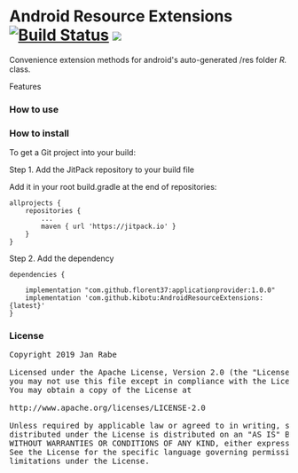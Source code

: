 # Android Resource Extensions [![Build Status](https://travis-ci.org/kibotu/AndroidResourceExtensions.svg?branch=master)](https://travis-ci.org/kibotu/AndroidResourceExtensions) [![](https://jitpack.io/v/kibotu/AndroidResourceExtensions.svg)](https://jitpack.io/#kibotu/AndroidResourceExtensions)

Convenience extension methods for android's auto-generated /res folder *R.* class.

Features

### How to use

###  How to install


To get a Git project into your build:

Step 1. Add the JitPack repository to your build file

Add it in your root build.gradle at the end of repositories:

	allprojects {
		repositories {
			...
			maven { url 'https://jitpack.io' }
		}
	}
Step 2. Add the dependency

	dependencies {

        implementation "com.github.florent37:applicationprovider:1.0.0"
        implementation 'com.github.kibotu:AndroidResourceExtensions:{latest}'
	}

### License
<pre>
Copyright 2019 Jan Rabe

Licensed under the Apache License, Version 2.0 (the "License");
you may not use this file except in compliance with the License.
You may obtain a copy of the License at

http://www.apache.org/licenses/LICENSE-2.0

Unless required by applicable law or agreed to in writing, software
distributed under the License is distributed on an "AS IS" BASIS,
WITHOUT WARRANTIES OR CONDITIONS OF ANY KIND, either express or implied.
See the License for the specific language governing permissions and
limitations under the License.
</pre>